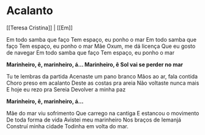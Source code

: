 # Acalanto

[[Teresa Cristina]] | [[Em]]

Em todo samba que faço
Tem espaço, eu ponho o mar
Em todo samba que faço
Tem espaço, eu ponho o mar
Mãe Oxum, me dá licença
Que eu gosto de navegar
Em todo samba que faço
Tem espaço, eu ponho o mar

**Marinheiro, ê, marinheiro, á...
Marinheiro, ê
Sol vai se perder no mar**

Tu te lembras da partida
Acenaste um pano branco
Mãos ao ar, fala contida
Choro preso em acalanto
Deste as costas pra areia
Não voltaste nunca mais
E hoje eu rezo pra Sereia
Devolver a minha paz

**Marinheiro, ê, marinheiro, á...**

Mãe do mar viu sofrimento
Que carrego na cantiga
E estancou o movimento
De toda forma de vida
Avistei meu marinheiro
Nos braços de Iemanjá
Construí minha cidade
Todinha em volta do mar.
